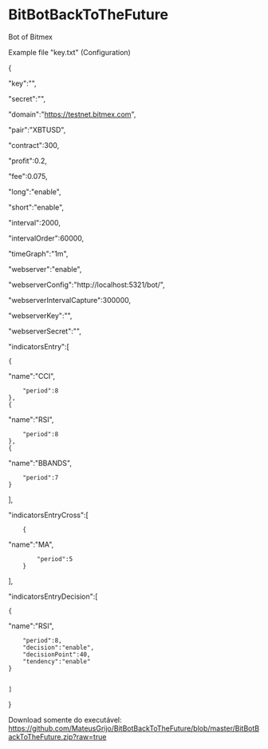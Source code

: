 # BitBotBackToTheFuture

Bot of Bitmex

Example file "key.txt" (Configuration)

{

"key":"",

"secret":"",

"domain":"https://testnet.bitmex.com",

"pair":"XBTUSD",

"contract":300,

"profit":0.2,

"fee":0.075,

"long":"enable",

"short":"enable",

"interval":2000,

"intervalOrder":60000,

"timeGraph":"1m",

"webserver":"enable",

"webserverConfig":"http://localhost:5321/bot/",

"webserverIntervalCapture":300000,

"webserverKey":"",

"webserverSecret":"",

"indicatorsEntry":[

    {

"name":"CCI",

    	"period":8
    },
    {

"name":"RSI",

    	"period":8
    },
    {

"name":"BBANDS",

    	"period":7
    }

],

"indicatorsEntryCross":[

    	{

"name":"MA",

    		"period":5
    	}

],

"indicatorsEntryDecision":[

    {

"name":"RSI",

    	"period":8,
    	"decision":"enable",
    	"decisionPoint":40,
    	"tendency":"enable"
    }


    ]

}

Download somente do executável: https://github.com/MateusGrijo/BitBotBackToTheFuture/blob/master/BitBotBackToTheFuture.zip?raw=true
